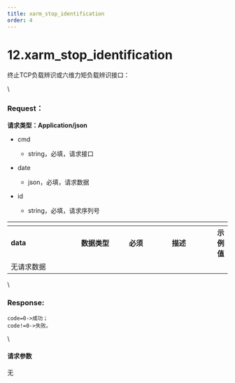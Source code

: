 ```yaml
---
title: xarm_stop_identification
order: 4
---
```

# 12.xarm\_stop\_identification



 



终止TCP负载辨识或六维力矩负载辨识接口：



\





### Request：    



**请求类型：Application/json**



* cmd

  * string，必填，请求接口

* date

  * json，必填，请求数据

* id

  * string，必填，请求序列号



<table data-header-hidden><thead><tr><th width="165"></th><th width="108"></th><th width="94"></th><th width="101"></th><th></th></tr></thead><tbody><tr><td><strong>data</strong></td><td><strong>数据类型</strong></td><td><strong>必须</strong></td><td><strong>描述</strong></td><td><strong>示例值</strong></td></tr><tr><td>无请求数据</td><td></td><td></td><td></td><td></td></tr></tbody></table>



\





### Response:     



```
code=0->成功；
code!=0->失败。
```



\





#### 请求参数



无

